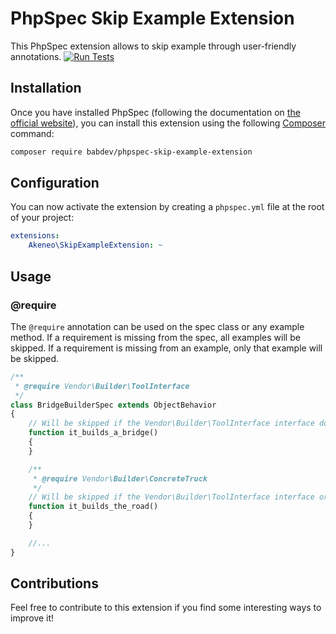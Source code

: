 # PhpSpec Skip Example Extension

This PhpSpec extension allows to skip example through user-friendly annotations.
[![Run Tests](https://github.com/BabDev/PhpSpecSkipExampleExtension/actions/workflows/run-tests.yml/badge.svg?branch=1.x)](https://github.com/BabDev/PhpSpecSkipExampleExtension/actions/workflows/run-tests.yml)

## Installation

Once you have installed PhpSpec (following the documentation on [the official website](http://www.phpspec.net)), you can install this extension using the following [Composer](https://getcomposer.org/) command:

```bash
composer require babdev/phpspec-skip-example-extension
```

## Configuration

You can now activate the extension by creating a `phpspec.yml` file at the root of your project:

``` yaml
extensions:
    Akeneo\SkipExampleExtension: ~
```

## Usage

### @require <class or interface>

The `@require` annotation can be used on the spec class or any example method. If a requirement is missing from the spec, all examples will be skipped. If a requirement is missing from an example, only that example will be skipped.

```php
/**
 * @require Vendor\Builder\ToolInterface
 */
class BridgeBuilderSpec extends ObjectBehavior
{
    // Will be skipped if the Vendor\Builder\ToolInterface interface does not exist
    function it_builds_a_bridge()
    {
    }

    /**
     * @require Vendor\Builder\ConcreteTruck
     */
    // Will be skipped if the Vendor\Builder\ToolInterface interface or Vendor\Builder\ConcreteTruck class does not exist
    function it_builds_the_road()
    {
    }

    //...
}
```

## Contributions

Feel free to contribute to this extension if you find some interesting ways to improve it!
